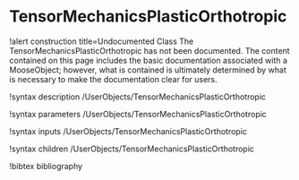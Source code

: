 <!-- MOOSE Documentation Stub: Remove this when content is added. -->

# TensorMechanicsPlasticOrthotropic

!alert construction title=Undocumented Class
The TensorMechanicsPlasticOrthotropic has not been documented. The content contained on this page
includes the basic documentation associated with a MooseObject; however, what is contained is
ultimately determined by what is necessary to make the documentation clear for users.

!syntax description /UserObjects/TensorMechanicsPlasticOrthotropic

!syntax parameters /UserObjects/TensorMechanicsPlasticOrthotropic

!syntax inputs /UserObjects/TensorMechanicsPlasticOrthotropic

!syntax children /UserObjects/TensorMechanicsPlasticOrthotropic

!bibtex bibliography
